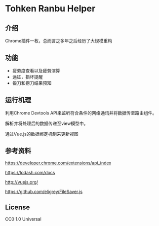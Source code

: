 # Tohken Ranbu Helper
## 介绍
Chrome插件一枚，总而言之多年之后经历了大规模重构

## 功能
* 疲劳度查看以及疲劳演算
* 远征，损坏提醒
* 锻刀和捞刀结果预知

## 运行机理
利用Chrome Devtools API来监听符合条件的网络通讯并将数据传至路由组件。

解析并将处理后的数据传递至view模型中。

通过Vue.js的数据绑定机制来更新视图

## 参考资料
https://developer.chrome.com/extensions/api_index

https://lodash.com/docs

http://vuejs.org/

https://github.com/eligrey/FileSaver.js

## License
CC0 1.0 Universal